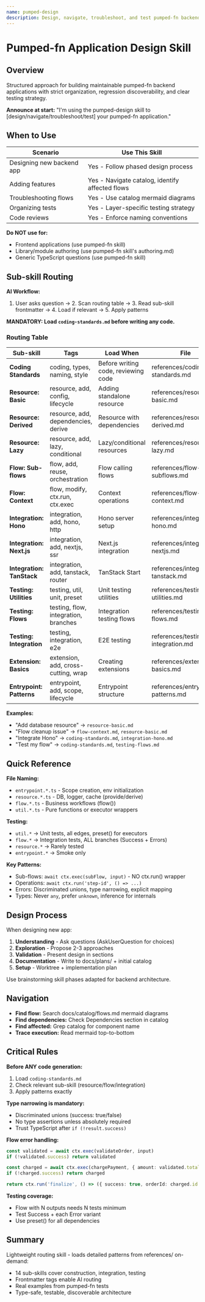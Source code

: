 ```yaml
---
name: pumped-design
description: Design, navigate, troubleshoot, and test pumped-fn backend applications using strict organizational patterns - provides phased design process, catalog-based navigation, and layer-specific testing strategies
---
```


# Pumped-fn Application Design Skill

## Overview

Structured approach for building maintainable pumped-fn backend applications with strict organization, regression discoverability, and clear testing strategy.

**Announce at start:** "I'm using the pumped-design skill to [design/navigate/troubleshoot/test] your pumped-fn application."

## When to Use

| Scenario | Use This Skill |
|----------|---------------|
| Designing new backend app | Yes - Follow phased design process |
| Adding features | Yes - Navigate catalog, identify affected flows |
| Troubleshooting flows | Yes - Use catalog mermaid diagrams |
| Organizing tests | Yes - Layer-specific testing strategy |
| Code reviews | Yes - Enforce naming conventions |

**Do NOT use for:**
- Frontend applications (use pumped-fn skill)
- Library/module authoring (use pumped-fn skill's authoring.md)
- Generic TypeScript questions (use pumped-fn skill)

## Sub-skill Routing

**AI Workflow:**
1. User asks question → 2. Scan routing table → 3. Read sub-skill frontmatter → 4. Load if relevant → 5. Apply patterns

**MANDATORY: Load `coding-standards.md` before writing any code.**

### Routing Table

| Sub-skill | Tags | Load When | File |
|-----------|------|-----------|------|
| **Coding Standards** | coding, types, naming, style | Before writing code, reviewing code | references/coding-standards.md |
| **Resource: Basic** | resource, add, config, lifecycle | Adding standalone resource | references/resource-basic.md |
| **Resource: Derived** | resource, add, dependencies, derive | Resource with dependencies | references/resource-derived.md |
| **Resource: Lazy** | resource, add, lazy, conditional | Lazy/conditional resources | references/resource-lazy.md |
| **Flow: Sub-flows** | flow, add, reuse, orchestration | Flow calling flows | references/flow-subflows.md |
| **Flow: Context** | flow, modify, ctx.run, ctx.exec | Context operations | references/flow-context.md |
| **Integration: Hono** | integration, add, hono, http | Hono server setup | references/integration-hono.md |
| **Integration: Next.js** | integration, add, nextjs, ssr | Next.js integration | references/integration-nextjs.md |
| **Integration: TanStack** | integration, add, tanstack, router | TanStack Start | references/integration-tanstack.md |
| **Testing: Utilities** | testing, util, unit, preset | Unit testing utilities | references/testing-utilities.md |
| **Testing: Flows** | testing, flow, integration, branches | Integration testing flows | references/testing-flows.md |
| **Testing: Integration** | testing, integration, e2e | E2E testing | references/testing-integration.md |
| **Extension: Basics** | extension, add, cross-cutting, wrap | Creating extensions | references/extension-basics.md |
| **Entrypoint: Patterns** | entrypoint, add, scope, lifecycle | Entrypoint structure | references/entrypoint-patterns.md |

**Examples:**
- "Add database resource" → `resource-basic.md`
- "Flow cleanup issue" → `flow-context.md`, `resource-basic.md`
- "Integrate Hono" → `coding-standards.md`, `integration-hono.md`
- "Test my flow" → `coding-standards.md`, `testing-flows.md`

## Quick Reference

**File Naming:**
- `entrypoint.*.ts` - Scope creation, env initialization
- `resource.*.ts` - DB, logger, cache (provide/derive)
- `flow.*.ts` - Business workflows (flow())
- `util.*.ts` - Pure functions or executor wrappers

**Testing:**
- `util.*` → Unit tests, all edges, preset() for executors
- `flow.*` → Integration tests, ALL branches (Success + Errors)
- `resource.*` → Rarely tested
- `entrypoint.*` → Smoke only

**Key Patterns:**
- Sub-flows: `await ctx.exec(subFlow, input)` - NO ctx.run() wrapper
- Operations: `await ctx.run('step-id', () => ...)`
- Errors: Discriminated unions, type narrowing, explicit mapping
- Types: Never `any`, prefer `unknown`, inference for internals

## Design Process

When designing new app:
1. **Understanding** - Ask questions (AskUserQuestion for choices)
2. **Exploration** - Propose 2-3 approaches
3. **Validation** - Present design in sections
4. **Documentation** - Write to docs/plans/ + initial catalog
5. **Setup** - Worktree + implementation plan

Use brainstorming skill phases adapted for backend architecture.

## Navigation

- **Find flow:** Search docs/catalog/flows.md mermaid diagrams
- **Find dependencies:** Check Dependencies section in catalog
- **Find affected:** Grep catalog for component name
- **Trace execution:** Read mermaid top-to-bottom

## Critical Rules

**Before ANY code generation:**
1. Load `coding-standards.md`
2. Check relevant sub-skill (resource/flow/integration)
3. Apply patterns exactly

**Type narrowing is mandatory:**
- Discriminated unions (success: true/false)
- No type assertions unless absolutely required
- Trust TypeScript after `if (!result.success)`

**Flow error handling:**
```typescript
const validated = await ctx.exec(validateOrder, input)
if (!validated.success) return validated

const charged = await ctx.exec(chargePayment, { amount: validated.total })
if (!charged.success) return charged

return ctx.run('finalize', () => ({ success: true, orderId: charged.id }))
```

**Testing coverage:**
- Flow with N outputs needs N tests minimum
- Test Success + each Error variant
- Use preset() for all dependencies

## Summary

Lightweight routing skill - loads detailed patterns from references/ on-demand:
- 14 sub-skills cover construction, integration, testing
- Frontmatter tags enable AI routing
- Real examples from pumped-fn tests
- Type-safe, testable, discoverable architecture
